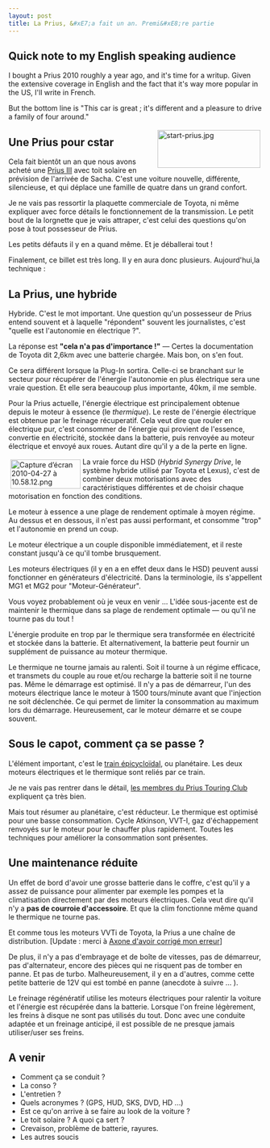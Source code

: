 ```yaml
---
layout: post
title: La Prius, &#xE7;a fait un an. Premi&#xE8;re partie
---
```

<h2>Quick note to my English speaking audience</h2>
<p>I bought a Prius 2010 roughly a year ago, and it's time for a writup. Given the extensive coverage in English and the fact that it's way more popular in the US, I'll write in French.

But the bottom line is "This car is great ; it's different and a pleasure to drive a family of four around."</p>
<img style="float:right;margin:4px;" src="http://cestari.files.wordpress.com/2010/04/start-prius.jpg" alt="start-prius.jpg" border="0" width="204" height="75" />
<h2>Une Prius pour cstar</h2>
<p>Cela fait bientôt un an que nous avons acheté une <a href="http://www.toyota.fr/cars/new_cars/prius/experience/index.aspx">Prius III</a> avec toit solaire en prévision de l'arrivée de Sacha. C'est une voiture nouvelle, différente, silencieuse, et qui déplace une famille de quatre dans un grand confort.</p>
<p>Je ne vais pas ressortir la plaquette commerciale de Toyota, ni même expliquer avec force détails le fonctionnement de la transmission. Le petit bout de la lorgnette que je vais attraper, c'est celui des questions qu'on pose à tout possesseur de Prius.</p>
<p>Les petits défauts il y en a quand même. Et je déballerai  tout !</p>
<p>Finalement, ce billet est très long. Il y en aura donc plusieurs. Aujourd'hui,la technique : </p>

<h2>La Prius, une hybride</h2>
<p>Hybride. C'est le mot important. Une question qu'un possesseur de Prius entend souvent et à laquelle "répondent" souvent les journalistes, c'est "quelle est l'autonomie en électrique ?".</p>

<p>La réponse est <strong>"cela n'a pas d'importance !"</strong> — Certes la documentation de Toyota dit 2,6km avec une batterie chargée. Mais bon, on s'en fout.</p>

<p>Ce sera différent lorsque la Plug-In sortira. Celle-ci se branchant sur le secteur pour récupérer de l'énergie l'autonomie en plus électrique sera une vraie question. Et elle sera beaucoup plus importante, 40km, il me semble.</p>

<p>Pour la Prius actuelle, l'énergie électrique est principalement obtenue depuis le moteur à essence (le <em>thermique</em>). Le reste de l'énergie électrique est obtenue par le freinage récuperatif. Cela veut dire que rouler en électrique pur, c'est consommer de l'énergie qui provient de l'essence, convertie en électricité, stockée dans la batterie, puis renvoyée au moteur électrique et envoyé aux roues. Autant dire qu'il y a de la perte en ligne.</p>
<img style="float:left;margin:4px;" src="http://cestari.files.wordpress.com/2010/04/capture-de28099ecc81cran-2010-04-27-acc80-10-58-12.png" alt="Capture d’écran 2010-04-27 à 10.58.12.png" border="0" width="139" height="58" />
<p> La vraie force du HSD (<em>Hybrid Synergy Drive</em>, le système hybride utilisé par Toyota et Lexus), c'est de combiner deux motorisations avec des caractéristiques différentes et de choisir chaque motorisation en fonction des conditions.</p>

<p>Le moteur à essence a une plage de rendement optimale à moyen régime. Au dessus et en dessous, il n'est pas aussi performant, et consomme "trop" et l'autonomie en prend un coup.</p>

<p>Le moteur électrique a un couple disponible immédiatement, et il reste constant jusqu'à ce qu'il tombe brusquement.</p><p>

</p><p>Les moteurs électriques (il y en a en effet deux dans le HSD) peuvent aussi fonctionner en générateurs d'électricité. Dans la terminologie, ils s'appellent MG1 et MG2 pour "Moteur-Générateur".</p>

<p>Vous voyez probablement où je veux en venir ... L'idée sous-jacente est de maintenir le thermique dans sa plage de rendement optimale — ou qu'il ne tourne pas du tout !</p><p>

</p><p>L'énergie produite en trop par le thermique sera transformée en électricité et stockée dans la batterie. Et alternativement, la batterie peut fournir un supplément de puissance au moteur thermique.</p>

<p>Le thermique ne tourne jamais au ralenti. Soit il tourne à un régime efficace, et transmets du couple au roue et/ou recharge la batterie soit il ne tourne pas. Même le démarrage est optimisé. Il n'y a pas de démarreur, l'un des moteurs électrique lance le moteur à 1500 tours/minute avant que l'injection ne soit déclenchée. Ce qui permet de limiter la consommation au maximum lors du démarrage. Heureusement, car le moteur démarre et se coupe souvent.</p>


<h2>Sous le capot, comment ça se passe ?</h2>
<p>L'élément important, c'est le <a href="http://fr.wikipedia.org/wiki/Train_épicycloïdal">train épicycloïdal</a>, ou planétaire. Les deux moteurs électriques et le thermique sont reliés par ce train. </p>
<p>Je ne vais pas rentrer dans le détail, <a href="http://prius-touring-club.com/vbf/showthread.php?t=48">les membres du Prius Touring Club</a> expliquent ça très bien.</p>

<p>Mais tout résumer au planétaire, c'est réducteur. Le thermique est optimisé pour une basse consommation. Cycle Atkinson, VVT-I, gaz d'échappement renvoyés sur le moteur pour le chauffer plus rapidement. Toutes les techniques pour améliorer la consommation sont présentes.</p>

<h2>Une maintenance réduite</h2>
<p>Un effet de bord d'avoir une grosse batterie dans le coffre, c'est qu'il y a assez de puissance pour alimenter par exemple les pompes et la climatisation directement par des moteurs électriques. Cela veut dire qu'il n'y a <strong>pas de courroie d'accessoire</strong>. Et que la clim fonctionne même quand le thermique ne tourne pas.</p>

<p>Et comme tous les moteurs VVTi de Toyota, la Prius a une chaîne de distribution. [Update : merci à <a href="http://prius-touring-club.com/vbf/showpost.php?p=95137&amp;postcount=318">Axone d'avoir corrigé mon erreur</a>]</p>

<p>De plus, il n'y a pas d'embrayage et de boîte de vitesses, pas de démarreur, pas d'alternateur, encore des pièces qui ne risquent pas de tomber en panne. Et pas de turbo. Malheureusement, il y en a d'autres, comme cette petite batterie de 12V qui est tombé en panne (anecdote à suivre ... ).</p>

<p>Le freinage régénératif utilise les moteurs électriques pour ralentir la voiture et l'énergie est récupérée dans la batterie. Lorsque l'on freine légèrement, les freins à disque ne sont pas utilisés du tout. Donc avec une conduite adaptée et un freinage anticipé, il est possible de ne presque jamais utiliser/user ses freins.</p>

<h2>A venir</h2>
<ul>
<li> Comment ça se conduit ?</li>
<li> La conso ?</li>
<li> L'entretien ?</li>
<li> Quels acronymes ? (GPS, HUD, SKS, DVD, HD ...)</li>
<li> Est ce qu'on arrive à se faire au look de la voiture ?</li>
<li> Le toit solaire ? A quoi ça sert ?</li>
<li> Crevaison, problème de batterie, rayures.</li>
<li> Les autres soucis</li>
</ul>      
